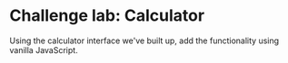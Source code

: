 # Challenge lab: Calculator

Using the calculator interface we've built up, add the functionality using vanilla JavaScript.